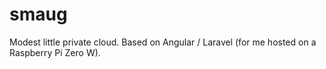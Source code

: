 # smaug
Modest little private cloud. Based on Angular / Laravel (for me hosted on a Raspberry Pi Zero W).
